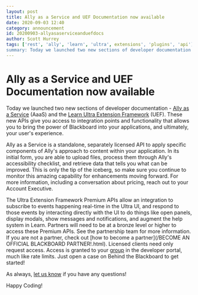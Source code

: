```yaml
---
layout: post
title: Ally as a Service and UEF Documentation now available
date: 2020-09-03 12:40
category: announcement
id: 20200903-allyasaserviceanduefdocs
author: Scott Hurrey
tags: ['rest', 'ally', 'learn', 'ultra', extensions', 'plugins', 'api']
summary: Today we launched two new sections of developer documentation - Ally as a Service (AaaS) and the Ultra Extension Framework (UEF). These premium APIs give you access to integration points and functionality that allows you to bring the power of Blackboard into your applications, and ultimately, your user's experience.
---
```

# Ally as a Service and UEF Documentation now available

Today we launched two new sections of developer documentation - [Ally as a Service](/ally/getting-started) (AaaS) and the [Learn Ultra Extension Framework](/learn/uef/getting-started) (UEF). These new APIs give you access to integration points and functionality that allows you to bring the power of Blackboard into your applications, and ultimately, your user's experience.

Ally as a Service is a standalone, separately licensed API to apply specific components of Ally's approach to content within your application. In its initial form, you are able to upload files, process them through Ally's accessibility checklist, and retrieve data that tells you what can be improved. This is only the tip of the iceberg, so make sure you continue to monitor this amazing capability for enhancements moving forward. For more information, including a conversation about pricing, reach out to your Account Executive.

The Ultra Extension Framework Premium APIs allow an integration to subscribe to events happening real-time in the Ultra UI, and respond to those events by interacting directly with the UI to do things like open panels, display modals, show messages and notifications, and augment the help system in Learn. Partners will need to be at a bronze level or higher to access these Premium APIs. See the partnership team for more information. If you are not a partner, check out [how to become a partner](/BECOME AN OFFICIAL BLACKBOARD PARTNER!.html). Licensed clients need only request access. Access is granted to your [group](/learn/rest/admin/groups-quats-rates) in the developer portal, much like rate limits. Just open a case on Behind the Blackboard to get started!

As always, [let us know](/community/contact) if you have any questions!

Happy Coding!
